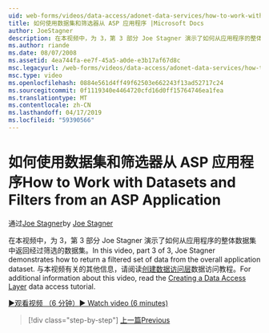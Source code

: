 ```yaml
---
uid: web-forms/videos/data-access/adonet-data-services/how-to-work-with-datasets-and-filters-from-an-asp-application
title: 如何使用数据集和筛选器从 ASP 应用程序 |Microsoft Docs
author: JoeStagner
description: 在本视频中，为 3，第 3 部分 Joe Stagner 演示了如何从应用程序的整体数据集中返回经过筛选的数据集。 有关其他信息 ab...
ms.author: riande
ms.date: 08/07/2008
ms.assetid: 4ea744fa-ee7f-45a5-a0de-e3b17af67d8c
msc.legacyurl: /web-forms/videos/data-access/adonet-data-services/how-to-work-with-datasets-and-filters-from-an-asp-application
msc.type: video
ms.openlocfilehash: 0884e561d4ff49f62503e662243f13ad52717c24
ms.sourcegitcommit: 0f1119340e4464720cfd16d0ff15764746ea1fea
ms.translationtype: MT
ms.contentlocale: zh-CN
ms.lasthandoff: 04/17/2019
ms.locfileid: "59390566"
---
```

# <a name="how-to-work-with-datasets-and-filters-from-an-asp-application"></a><span data-ttu-id="85ca0-104">如何使用数据集和筛选器从 ASP 应用程序</span><span class="sxs-lookup"><span data-stu-id="85ca0-104">How to Work with Datasets and Filters from an ASP Application</span></span>

<span data-ttu-id="85ca0-105">通过[Joe Stagner](https://github.com/JoeStagner)</span><span class="sxs-lookup"><span data-stu-id="85ca0-105">by [Joe Stagner](https://github.com/JoeStagner)</span></span>

<span data-ttu-id="85ca0-106">在本视频中，为 3，第 3 部分 Joe Stagner 演示了如何从应用程序的整体数据集中返回经过筛选的数据集。</span><span class="sxs-lookup"><span data-stu-id="85ca0-106">In this video, part 3 of 3, Joe Stagner demonstrates how to return a filtered set of data from the overall application dataset.</span></span> <span data-ttu-id="85ca0-107">与本视频有关的其他信息，请阅读[创建数据访问层](../../../overview/data-access/introduction/creating-a-data-access-layer-vb.md)数据访问教程。</span><span class="sxs-lookup"><span data-stu-id="85ca0-107">For additional information about this video, read the [Creating a Data Access Layer](../../../overview/data-access/introduction/creating-a-data-access-layer-vb.md) data access tutorial.</span></span>

[<span data-ttu-id="85ca0-108">&#9654;观看视频 （6 分钟）</span><span class="sxs-lookup"><span data-stu-id="85ca0-108">&#9654; Watch video (6 minutes)</span></span>](https://channel9.msdn.com/Blogs/ASP-NET-Site-Videos/how-to-work-with-datasets-and-filters-from-an-asp-application)

> [!div class="step-by-step"]
> [<span data-ttu-id="85ca0-109">上一篇</span><span class="sxs-lookup"><span data-stu-id="85ca0-109">Previous</span></span>](how-to-manually-bind-a-dataset-to-a-datagrid.md)

